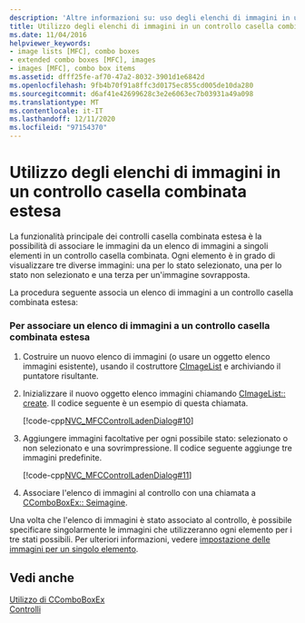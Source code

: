```yaml
---
description: 'Altre informazioni su: uso degli elenchi di immagini in un controllo casella combinata estesa'
title: Utilizzo degli elenchi di immagini in un controllo casella combinata estesa
ms.date: 11/04/2016
helpviewer_keywords:
- image lists [MFC], combo boxes
- extended combo boxes [MFC], images
- images [MFC], combo box items
ms.assetid: dfff25fe-af70-47a2-8032-3901d1e6842d
ms.openlocfilehash: 9fb4b70f91a8ffc3d0175ec855cd005de10da280
ms.sourcegitcommit: d6af41e42699628c3e2e6063ec7b03931a49a098
ms.translationtype: MT
ms.contentlocale: it-IT
ms.lasthandoff: 12/11/2020
ms.locfileid: "97154370"
---
```

# <a name="using-image-lists-in-an-extended-combo-box-control"></a>Utilizzo degli elenchi di immagini in un controllo casella combinata estesa

La funzionalità principale dei controlli casella combinata estesa è la possibilità di associare le immagini da un elenco di immagini a singoli elementi in un controllo casella combinata. Ogni elemento è in grado di visualizzare tre diverse immagini: una per lo stato selezionato, una per lo stato non selezionato e una terza per un'immagine sovrapposta.

La procedura seguente associa un elenco di immagini a un controllo casella combinata estesa:

### <a name="to-associate-an-image-list-with-an-extended-combo-box-control"></a>Per associare un elenco di immagini a un controllo casella combinata estesa

1. Costruire un nuovo elenco di immagini (o usare un oggetto elenco immagini esistente), usando il costruttore [CImageList](../mfc/reference/cimagelist-class.md) e archiviando il puntatore risultante.

1. Inizializzare il nuovo oggetto elenco immagini chiamando [CImageList:: create](../mfc/reference/cimagelist-class.md#create). Il codice seguente è un esempio di questa chiamata.

   [!code-cpp[NVC_MFCControlLadenDialog#10](../mfc/codesnippet/cpp/using-image-lists-in-an-extended-combo-box-control_1.cpp)]

1. Aggiungere immagini facoltative per ogni possibile stato: selezionato o non selezionato e una sovrimpressione. Il codice seguente aggiunge tre immagini predefinite.

   [!code-cpp[NVC_MFCControlLadenDialog#11](../mfc/codesnippet/cpp/using-image-lists-in-an-extended-combo-box-control_2.cpp)]

1. Associare l'elenco di immagini al controllo con una chiamata a [CComboBoxEx:: Seimagine](../mfc/reference/ccomboboxex-class.md#setimagelist).

Una volta che l'elenco di immagini è stato associato al controllo, è possibile specificare singolarmente le immagini che utilizzeranno ogni elemento per i tre stati possibili. Per ulteriori informazioni, vedere [impostazione delle immagini per un singolo elemento](../mfc/setting-the-images-for-an-individual-item.md).

## <a name="see-also"></a>Vedi anche

[Utilizzo di CComboBoxEx](../mfc/using-ccomboboxex.md)<br/>
[Controlli](../mfc/controls-mfc.md)
